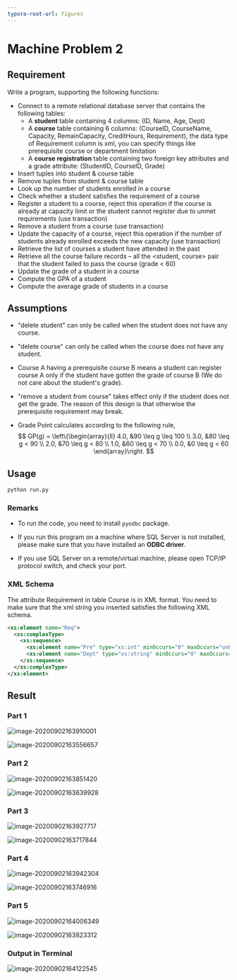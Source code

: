 ```yaml
---
typora-root-url: figures
---
```


# Machine Problem 2

## Requirement

Write a program, supporting the following functions:

- Connect to a remote relational database server that contains the following tables:
    - A **student** table containing 4 columns: (ID, Name, Age, Dept)
    - A **course** table containing 6 columns: (CourseID, CourseName, Capacity, RemainCapacity, CreditHours, Requirement), the data type of Requirement column is xml, you can specify things like prerequisite course or department limitation
    - A **course registration** table containing two foreign key attributes and a grade attribute: (StudentID, CourseID, Grade)
- Insert tuples into student & course table
- Remove tuples from student & course table
- Look up the number of students enrolled in a course
- Check whether a student satisfies the requirement of a course
- Register a student to a course, reject this operation if the course is already at capacity limit or the student cannot register due to unmet requirements (use transaction)
- Remove a student from a course (use transaction)
- Update the capacity of a course, reject this operation if the number of students already enrolled exceeds the new capacity (use transaction)
- Retrieve the list of courses a student have attended in the past
- Retrieve all the course failure records – all the <student, course> pair that the student failed to pass the course (grade < 60)
- Update the grade of a student in a course
- Compute the GPA of a student
- Compute the average grade of students in a course

## Assumptions
- "delete student" can only be called when the student does not have any course.

- "delete course" can only be called when the course does not have any student.

- Course A having a prerequisite course B means a student can register course A only if the student have gotten the grade of course B (We do not care about the student's grade).

- "remove a student from course" takes effect only if the student does not get the grade. The reason of this design is that otherwise the prerequisite requirement may break.

- Grade Point calculates according to the following rule,
    $$
    GP(g) = \left\{\begin{array}{ll}
    4.0, &90 \leq g \leq 100 \\
    3.0, &80 \leq g < 90 \\
    2.0, &70 \leq g < 80 \\
    1.0, &60 \leq g < 70 \\
    0.0, &0 \leq g < 60
    \end{array}\right.
    $$
    

## Usage

```bash
python run.py
```

### Remarks

- To run the code, you need to install `pyodbc` package.
- If you run this program on a machine where SQL Server is not installed, please make sure that you have installed an **ODBC driver**.

- If you use SQL Server on a remote/virtual machine, please open TCP/IP protocol switch, and check your port. 

### XML Schema

The attribute Requirement  in table Course is in XML format. You need to make sure that the xml string you inserted satisfies the following XML schema.

```xml
<xs:element name="Req">
  <xs:complexType>
    <xs:sequence>
      <xs:element name="Pre" type="xs:int" minOccurs="0" maxOccurs="unbounded"/>
      <xs:element name="Dept" type="xs:string" minOccurs="0" maxOccurs="1"/>
    </xs:sequence>
  </xs:complexType>
</xs:element>
```

## Result

### Part 1

![image-20200902163910001](/image-20200902163910001.png)

![image-20200902163556657](/image-20200902163556657.png)

### Part 2

![image-20200902163851420](/image-20200902163851420.png)

![image-20200902163639928](/image-20200902163639928.png)

### Part 3

![image-20200902163927717](/image-20200902163927717.png)

![image-20200902163717844](/image-20200902163717844.png)

### Part 4

![image-20200902163942304](/image-20200902163942304.png)

![image-20200902163746916](/image-20200902163746916.png)

### Part 5

![image-20200902164006349](/image-20200902164006349.png)

![image-20200902163823312](/image-20200902163823312.png)

### Output in Terminal

![image-20200902164122545](/image-20200902164122545.png)
